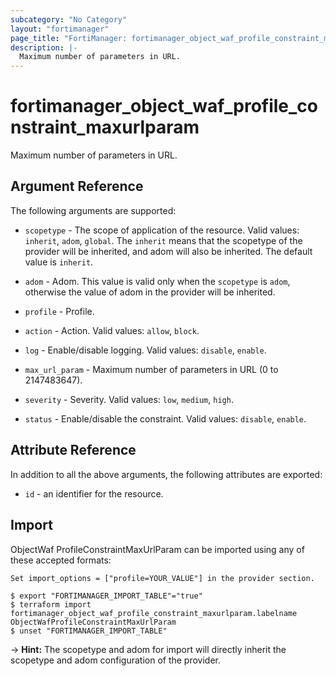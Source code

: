 ```yaml
---
subcategory: "No Category"
layout: "fortimanager"
page_title: "FortiManager: fortimanager_object_waf_profile_constraint_maxurlparam"
description: |-
  Maximum number of parameters in URL.
---
```


# fortimanager_object_waf_profile_constraint_maxurlparam
Maximum number of parameters in URL.

## Argument Reference


The following arguments are supported:

* `scopetype` - The scope of application of the resource. Valid values: `inherit`, `adom`, `global`. The `inherit` means that the scopetype of the provider will be inherited, and adom will also be inherited. The default value is `inherit`.
* `adom` - Adom. This value is valid only when the `scopetype` is `adom`, otherwise the value of adom in the provider will be inherited.
* `profile` - Profile.

* `action` - Action. Valid values: `allow`, `block`.

* `log` - Enable/disable logging. Valid values: `disable`, `enable`.

* `max_url_param` - Maximum number of parameters in URL (0 to 2147483647).
* `severity` - Severity. Valid values: `low`, `medium`, `high`.

* `status` - Enable/disable the constraint. Valid values: `disable`, `enable`.



## Attribute Reference

In addition to all the above arguments, the following attributes are exported:
* `id` - an identifier for the resource.

## Import

ObjectWaf ProfileConstraintMaxUrlParam can be imported using any of these accepted formats:
```
Set import_options = ["profile=YOUR_VALUE"] in the provider section.

$ export "FORTIMANAGER_IMPORT_TABLE"="true"
$ terraform import fortimanager_object_waf_profile_constraint_maxurlparam.labelname ObjectWafProfileConstraintMaxUrlParam
$ unset "FORTIMANAGER_IMPORT_TABLE"
```
-> **Hint:** The scopetype and adom for import will directly inherit the scopetype and adom configuration of the provider.
